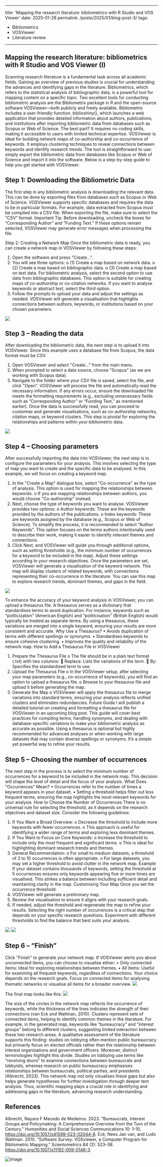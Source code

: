 
---
title: 'Mapping the research literature: bibliometrics with R Studio and VOS Viewer'
date: 2025-01-28
permalink: /posts/2025/01/blog-post-3/
tags:
  - Bibliometrics
  - VOSViewer
  - Literature review
---

Mapping the research literature: bibliometrics with R Studio and VOS Viewer (I)
------

Scanning research literature is a fundamental task across all academic fields. Gaining an overview of previous studies is crucial for understanding the advances and identifying gaps in the literature. Bibliometrics, which refers to the statistical analysis of bibliographic data, is a powerful tool for mapping content on a specific topic.
Two excellent tools for conducting bibliometric analysis are the Bibliometrix package in R and the open-source software VOSViewer—both publicly and freely available. Bibliometrix includes a user-friendly function, biblioshiny(), which launches a web application that provides detailed information about authors, publications, and institutions after importing bibliometric data from databases such as Scopus or Web of Science. The best part? It requires no coding skills, making it accessible to users with limited technical expertise.
VOSViewer is ideal for building network maps of co-authorship and co-occurrence of keywords. It employs clustering techniques to reveal connections between keywords and identify research trends. The tool is straightforward to use: simply export the bibliometric data from databases like Scopus or Web of Science and import it into the software. Below is a step-by-step guide to help you get started with VOSViewer.
 
Step 1: Downloading the Bibliometric Data
------
The first step in any bibliometric analysis is downloading the relevant data. This can be done by exporting files from databases such as Scopus or Web of Science. VOSViewer supports specific databases and requires the data to be in particular formats. For example, data extracted from Scopus must be compiled into a CSV file. When exporting the file, make sure to select the “CSV” format.
Important Tip: Before downloading, uncheck the boxes for “Corresponding Author” and “Funding Text.” If these options remain selected, VOSViewer may generate error messages when processing the file.
 
Step 2: Creating a Network Map
Once the bibliometric data is ready, you can create a network map in VOSViewer by following these steps:
1.	Open the software and press "Create…".
2.	You will see three options:
o	(1) Create a map based on network data.
o	(2) Create a map based on bibliographic data.
o	(3) Create a map based on text data.
For bibliometric analysis, select the second option to use data from bibliographic databases. This option is suitable for creating maps of co-authorship or co-citation networks. If you want to analyse keywords or abstract text, select the third option.
3.	Follow the prompts to upload your data and adjust the settings as needed. VOSViewer will generate a visualisation that highlights connections between authors, keywords, or institutions based on your chosen parameters.
<img src='/images/Blog3_Image1.jpg'>
 
Step 3 – Reading the data
------
After downloading the bibliometric data, the next step is to upload it into VOSViewer. Since this example uses a database file from Scopus, the data format must be CSV.
1.	Open VOSViewer and select "Create…" from the main menu.
2.	When prompted to select a data source, choose "Scopus" (as we are working with Scopus data).
3.	Navigate to the folder where your CSV file is saved, select the file, and click "Open".
VOSViewer will process the file and automatically read the necessary information. If any errors occur, ensure the downloaded file meets the formatting requirements (e.g., excluding unnecessary fields such as “Corresponding Author” or “Funding Text,” as mentioned earlier).
Once the data is successfully read, you can proceed to customise and generate visualisations, such as co-authorship networks, citation maps, or keyword clusters. This step is pivotal for exploring the relationships and patterns within your bibliometric data.
<img src='/images/Blog3_Image2.jpg'> 
 
Step 4 – Choosing parameters
------
After successfully importing the data into VOSViewer, the next step is to configure the parameters for your analysis. This involves selecting the type of map you want to create and the specific data to be analysed. In this example, we will focus on creating a keyword map.
1.	In the "Create a Map" dialogue box, select "Co-occurrence" as the type of analysis. This option is used for mapping the relationships between keywords.
o	If you are mapping relationships between authors, you would choose "Co-authorship" instead.
2.	Next, choose the type of keywords you want to analyse. VOSViewer provides two options:
o	Author keywords: These are the keywords provided by the authors of the publications.
o	Index keywords: These are keywords assigned by the database (e.g., Scopus or Web of Science).
To simplify the process, it is recommended to select "Author Keywords". This option focuses on the terms authors intentionally used to describe their work, making it easier to identify relevant themes and connections.
3.	Click Next, and VOSViewer will guide you through additional options, such as setting thresholds (e.g., the minimum number of occurrences for a keyword to be included in the map). Adjust these settings according to your research objectives.
Once the parameters are set, VOSViewer will generate a visualisation of the keyword network. This map will display clusters of related keywords, with connections representing their co-occurrence in the literature. You can use this map to explore research trends, dominant themes, and gaps in the field.

<img src='/images/Blog3_Image3.jpg'> 

To enhance the accuracy of your keyword analysis in VOSViewer, you can upload a thesaurus file. A thesaurus serves as a dictionary that standardises terms to avoid duplication. For instance, keywords such as “politicization” (American English) and “politicisation” (British English) would typically be treated as separate terms. By using a thesaurus, these variations are merged into a single keyword, ensuring your results are more consistent and accurate.
Why Use a Thesaurus?
•	Avoids duplication of terms with different spellings or synonyms.
•	Standardises keywords to ensure cohesive clustering.
•	Improves the quality and reliability of the network map.
How to Add a Thesaurus File in VOSViewer
1.	Prepare the Thesaurus File
o	The file should be in a plain text format (.txt) with two columns:
	Replace: Lists the variations of the term.
	By: Specifies the standardised term to use.
2.	Upload the Thesaurus File
o	In the VOSViewer setup, after selecting your map parameters (e.g., co-occurrence of keywords), you will find an option to upload a thesaurus file.
o	Browse to your thesaurus file and upload it before generating the map.
3.	Generate the Map
o	VOSViewer will apply the thesaurus file to merge variations into standard terms, ensuring your analysis reflects unified clusters and eliminates redundancies.
Future Guide
I will publish a detailed tutorial on creating and formatting a thesaurus file for VOSViewer in an upcoming blog post. This guide will cover best practices for compiling terms, handling synonyms, and dealing with database-specific variations to make your bibliometric analysis as accurate as possible.
Using a thesaurus is optional but highly recommended for advanced analyses or when working with large datasets that may contain diverse spellings or synonyms. It’s a simple yet powerful way to refine your results.
 
Step 5 – Choosing the number of occurrences
------
The next step in the process is to select the minimum number of occurrences for a keyword to be included in the network map. This decision will shape the level of detail and the focus of your analysis.
What Does "Occurrences" Mean?
•	Occurrences refer to the number of times a keyword appears in your dataset.
•	Setting a threshold helps filter out less frequent terms, ensuring the map highlights the most relevant keywords for your analysis.
How to Choose the Number of Occurrences
There is no universal rule for selecting the threshold, as it depends on the research objectives and dataset size. Consider the following guidelines:
1.	If You Want a Broad Overview:
o	Decrease the threshold to include more keywords with fewer occurrences.
o	This approach is useful for identifying a wider range of terms and exploring less dominant themes.
2.	If You Want to Focus on Core Keywords:
o	Increase the threshold to include only the most frequent and significant terms.
o	This is ideal for highlighting dominant research trends and themes.
3.	General Recommendation:
o	For small to medium datasets, a threshold of 3 to 10 occurrences is often appropriate.
o	For large datasets, you may set a higher threshold to avoid clutter in the network map.
Example
If your dataset contains thousands of keywords, setting the threshold at 5 occurrences ensures only keywords appearing five or more times are visualised. This strikes a balance between including sufficient detail and maintaining clarity in the map.
Customising Your Map
Once you set the occurrence threshold:
1.	VOSViewer will generate a preliminary map.
2.	Review the visualisation to ensure it aligns with your research goals.
3.	If needed, adjust the threshold and regenerate the map to refine your results.
Selecting the right number of occurrences is a critical step that depends on your specific research questions. Experiment with different thresholds to find the balance that best suits your analysis.
 
 <img src='/images/Blog3_Image4.jpg'>
 <img src='/images/Blog3_Image5.jpg'>
 
Step 6 – “Finish”
------
Click "Finish" to generate your network map. If VOSViewer alerts you about unconnected items, you can choose to visualise either:
•	Only connected items: Ideal for exploring relationships between themes.
•	All items: Useful for examining all frequent keywords, regardless of connections.
Your choice depends on the research goals. Focus on connected items for analysing thematic networks or visualise all items for a broader overview.
<img src='/images/Blog3_Image6.jpg'>

The final map looks like this:
<img src='/images/Blog3_Image7.jpg'>
 
The size of the circles in the network map reflects the occurrence of keywords, while the thickness of the lines indicates the strength of their connections (van Eck and Waltman, 2010). Clusters represent sets of connected items, helping to identify common themes in the literature.
For example, in the generated map, keywords like “bureaucracy” and “interest groups” belong to different clusters, suggesting limited interaction between these two research areas. A qualitative assessment of the literature supports this finding: studies on lobbying often mention public bureaucracy but primarily focus on elected officials rather than the relationship between interest organisations and government officers.
Moreover, distinct terminologies highlight this divide. Studies on lobbying use terms like “revolving doors” to examine connections between bureaucrats and lobbyists, whereas research on public bureaucracy emphasises relationships between bureaucrats, political parties, and presidents (Albrecht, 2023).
This network map not only visualises these gaps but also helps generate hypotheses for further investigation through deeper text analysis. Thus, scientific mapping plays a crucial role in identifying and addressing gaps in the literature, advancing research understanding.

References
------
Albrecht, Nayara F Macedo de Medeiros. 2023. “Bureaucrats, Interest Groups and Policymaking: A Comprehensive Overview from the Turn of the Century.” Humanities and Social Sciences Communications 10: 1–10. https://doi.org/10.1057/s41599-023-02044-8.
Eck, Nees Jan van, and Ludo Waltman. 2010. “Software Survey: VOSviewer, a Computer Program for Bibliometric Mapping.” Scientometrics 84 (2): 523–38. https://doi.org/10.1007/s11192-009-0146-3.

![image](https://github.com/user-attachments/assets/0d931470-15b1-4b80-927b-974eddf7014f)
